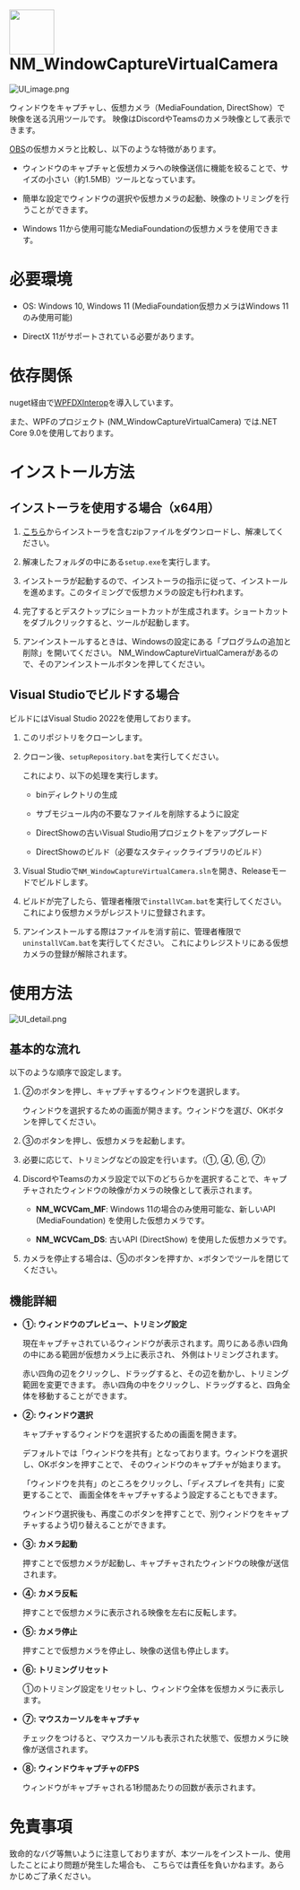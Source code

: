 # <img width="80" src="DocAssets/NM_WindowCaptureVirtualCamera_icon.png"> NM_WindowCaptureVirtualCamera

![UI_image.png](DocAssets/ja/UI_image.png)

ウィンドウをキャプチャし、仮想カメラ（MediaFoundation, DirectShow）で映像を送る汎用ツールです。
映像はDiscordやTeamsのカメラ映像として表示できます。

[OBS](https://obsproject.com)の仮想カメラと比較し、以下のような特徴があります。

* ウィンドウのキャプチャと仮想カメラへの映像送信に機能を絞ることで、サイズの小さい（約1.5MB）ツールとなっています。

* 簡単な設定でウィンドウの選択や仮想カメラの起動、映像のトリミングを行うことができます。

* Windows 11から使用可能なMediaFoundationの仮想カメラを使用できます。


# 必要環境

* OS: Windows 10, Windows 11 (MediaFoundation仮想カメラはWindows 11のみ使用可能)

* DirectX 11がサポートされている必要があります。


# 依存関係

nuget経由で[WPFDXInterop](https://github.com/microsoft/WPFDXInterop)を導入しています。

また、WPFのプロジェクト (NM_WindowCaptureVirtualCamera) では.NET Core 9.0を使用しております。


# インストール方法

## インストーラを使用する場合（x64用）

1. [こちら](Installer/NM_WindowCaptureVirtualCamera.zip)からインストーラを含むzipファイルをダウンロードし、解凍してください。

2. 解凍したフォルダの中にある`setup.exe`を実行します。

3. インストーラが起動するので、インストーラの指示に従って、インストールを進めます。このタイミングで仮想カメラの設定も行われます。

4. 完了するとデスクトップにショートカットが生成されます。ショートカットをダブルクリックすると、ツールが起動します。

5. アンインストールするときは、Windowsの設定にある「プログラムの追加と削除」を開いてください。
   NM_WindowCaptureVirtualCameraがあるので、そのアンインストールボタンを押してください。


## Visual Studioでビルドする場合

ビルドにはVisual Studio 2022を使用しております。

1. このリポジトリをクローンします。

2. クローン後、`setupRepository.bat`を実行してください。

    これにより、以下の処理を実行します。
    - binディレクトリの生成
    
    - サブモジュール内の不要なファイルを削除するように設定

    - DirectShowの古いVisual Studio用プロジェクトをアップグレード

    - DirectShowのビルド（必要なスタティックライブラリのビルド）

3. Visual Studioで`NM_WindowCaptureVirtualCamera.sln`を開き、Releaseモードでビルドします。

4. ビルドが完了したら、管理者権限で`installVCam.bat`を実行してください。
   これにより仮想カメラがレジストリに登録されます。

5. アンインストールする際はファイルを消す前に、管理者権限で`uninstallVCam.bat`を実行してください。
   これによりレジストリにある仮想カメラの登録が解除されます。


# 使用方法

![UI_detail.png](DocAssets/ja/UI_detail.png)

## 基本的な流れ

以下のような順序で設定します。

1. ②のボタンを押し、キャプチャするウィンドウを選択します。

    ウィンドウを選択するための画面が開きます。ウィンドウを選び、OKボタンを押してください。

2. ③のボタンを押し、仮想カメラを起動します。

3. 必要に応じて、トリミングなどの設定を行います。（①, ④, ⑥, ⑦）

4. DiscordやTeamsのカメラ設定で以下のどちらかを選択することで、キャプチャされたウィンドウの映像がカメラの映像として表示されます。

    * **NM_WCVCam_MF**: Windows 11の場合のみ使用可能な、新しいAPI (MediaFoundation) を使用した仮想カメラです。

    * **NM_WCVCam_DS**: 古いAPI (DirectShow) を使用した仮想カメラです。

5. カメラを停止する場合は、⑤のボタンを押すか、×ボタンでツールを閉じてください。


## 機能詳細

* **①: ウィンドウのプレビュー、トリミング設定**

    現在キャプチャされているウィンドウが表示されます。周りにある赤い四角の中にある範囲が仮想カメラ上に表示され、
    外側はトリミングされます。

    赤い四角の辺をクリックし、ドラッグすると、その辺を動かし、トリミング範囲を変更できます。
    赤い四角の中をクリックし、ドラッグすると、四角全体を移動することができます。

* **②: ウィンドウ選択**

    キャプチャするウィンドウを選択するための画面を開きます。
    
    デフォルトでは「ウィンドウを共有」となっております。ウィンドウを選択し、OKボタンを押すことで、
    そのウィンドウのキャプチャが始まります。

    「ウィンドウを共有」のところをクリックし、「ディスプレイを共有」に変更することで、
    画面全体をキャプチャするよう設定することもできます。

    ウィンドウ選択後も、再度このボタンを押すことで、別ウィンドウをキャプチャするよう切り替えることができます。

* **③: カメラ起動**

    押すことで仮想カメラが起動し、キャプチャされたウィンドウの映像が送信されます。

* **④: カメラ反転**

    押すことで仮想カメラに表示される映像を左右に反転します。

* **⑤: カメラ停止**

    押すことで仮想カメラを停止し、映像の送信も停止します。

* **⑥: トリミングリセット**

    ①のトリミング設定をリセットし、ウィンドウ全体を仮想カメラに表示します。

* **⑦: マウスカーソルをキャプチャ**

    チェックをつけると、マウスカーソルも表示された状態で、仮想カメラに映像が送信されます。

* **⑧: ウィンドウキャプチャのFPS**

    ウィンドウがキャプチャされる1秒間あたりの回数が表示されます。


# 免責事項

致命的なバグ等無いように注意しておりますが、本ツールをインストール、使用したことにより問題が発生した場合も、
こちらでは責任を負いかねます。あらかじめご了承ください。
